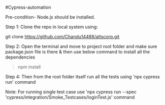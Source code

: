 #Cypress-automation

Pre-condition- Node.js should be installed.

Step 1: Clone the repo in local system using:

git clone https://github.com/Chandu14488/altscorp.git

Step 2: Open the terminal and move to project root folder and make sure package.json file is there & then use below command to install all the dependencies

> npm install

Step 4: Then from the root folder itself run all the tests using 'npx cypress run' command

Note: For running single test case use 'npx cypress run --spec 'cypress/integration/Smoke_Testcases/loginTest.js' command